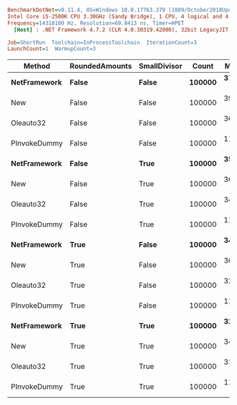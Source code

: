 ``` ini

BenchmarkDotNet=v0.11.4, OS=Windows 10.0.17763.379 (1809/October2018Update/Redstone5)
Intel Core i5-2500K CPU 3.30GHz (Sandy Bridge), 1 CPU, 4 logical and 4 physical cores
Frequency=14318180 Hz, Resolution=69.8413 ns, Timer=HPET
  [Host] : .NET Framework 4.7.2 (CLR 4.0.30319.42000), 32bit LegacyJIT-v4.7.3362.0

Job=ShortRun  Toolchain=InProcessToolchain  IterationCount=3  
LaunchCount=1  WarmupCount=3  

```
|       Method | RoundedAmounts | SmallDivisor |  Count |     Mean |      Error |    StdDev |
|------------- |--------------- |------------- |------- |---------:|-----------:|----------:|
| **NetFramework** |          **False** |        **False** | **100000** | **37.88 ms** |  **4.4420 ms** | **0.2435 ms** |
|          New |          False |        False | 100000 | 39.30 ms |  0.2075 ms | 0.0114 ms |
|    Oleauto32 |          False |        False | 100000 | 36.01 ms |  0.1841 ms | 0.0101 ms |
| PInvokeDummy |          False |        False | 100000 | 11.10 ms |  0.0939 ms | 0.0051 ms |
| **NetFramework** |          **False** |         **True** | **100000** | **35.33 ms** |  **6.0594 ms** | **0.3321 ms** |
|          New |          False |         True | 100000 | 36.73 ms |  0.0554 ms | 0.0030 ms |
|    Oleauto32 |          False |         True | 100000 | 34.39 ms |  0.5789 ms | 0.0317 ms |
| PInvokeDummy |          False |         True | 100000 | 11.06 ms |  0.0855 ms | 0.0047 ms |
| **NetFramework** |           **True** |        **False** | **100000** | **34.72 ms** |  **1.3349 ms** | **0.0732 ms** |
|          New |           True |        False | 100000 | 36.37 ms |  8.9721 ms | 0.4918 ms |
|    Oleauto32 |           True |        False | 100000 | 32.88 ms |  3.9143 ms | 0.2146 ms |
| PInvokeDummy |           True |        False | 100000 | 11.26 ms |  3.5308 ms | 0.1935 ms |
| **NetFramework** |           **True** |         **True** | **100000** | **32.06 ms** |  **7.2960 ms** | **0.3999 ms** |
|          New |           True |         True | 100000 | 34.09 ms | 15.2008 ms | 0.8332 ms |
|    Oleauto32 |           True |         True | 100000 | 31.34 ms |  1.5900 ms | 0.0872 ms |
| PInvokeDummy |           True |         True | 100000 | 11.30 ms |  2.8155 ms | 0.1543 ms |
